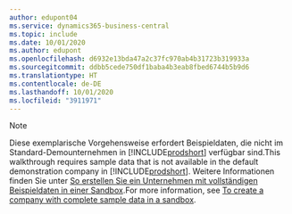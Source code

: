 ```yaml
---
author: edupont04
ms.service: dynamics365-business-central
ms.topic: include
ms.date: 10/01/2020
ms.author: edupont
ms.openlocfilehash: d6932e13bda47a2c37fc970ab4b31723b319933a
ms.sourcegitcommit: ddbb5cede750df1baba4b3eab8fbed6744b5b9d6
ms.translationtype: HT
ms.contentlocale: de-DE
ms.lasthandoff: 10/01/2020
ms.locfileid: "3911971"
---
```

> [!NOTE]
> <span data-ttu-id="7833f-101">Diese exemplarische Vorgehensweise erfordert Beispieldaten, die nicht im Standard-Demounternehmen in [!INCLUDE[prodshort](prodshort.md)] verfügbar sind.</span><span class="sxs-lookup"><span data-stu-id="7833f-101">This walkthrough requires sample data that is not available in the default demonstration company in [!INCLUDE[prodshort](prodshort.md)].</span></span> <span data-ttu-id="7833f-102">Weitere Informationen finden Sie unter [So erstellen Sie ein Unternehmen mit vollständigen Beispieldaten in einer Sandbox](../across-how-create-sandbox-environment.md#to-create-a-company-with-complete-sample-data-in-a-sandbox).</span><span class="sxs-lookup"><span data-stu-id="7833f-102">For more information, see [To create a company with complete sample data in a sandbox](../across-how-create-sandbox-environment.md#to-create-a-company-with-complete-sample-data-in-a-sandbox).</span></span>  
